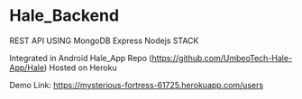 # Hale_Backend
REST API USING MongoDB Express Nodejs STACK 

Integrated in Android Hale_App Repo (https://github.com/UmbeoTech-Hale-App/Hale)
Hosted on Heroku

Demo Link: https://mysterious-fortress-61725.herokuapp.com/users
